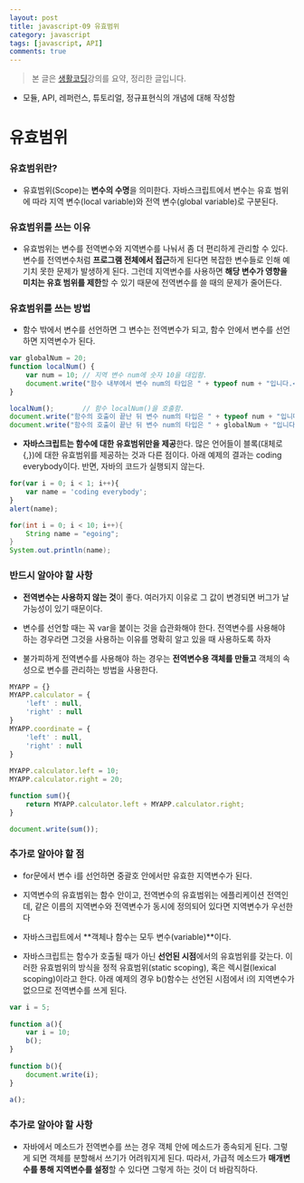 ```yaml
---
layout: post
title: javascript-09 유효범위
category: javascript
tags: [javascript, API]
comments: true
---
```


> 본 글은 [생활코딩](https://opentutorials.org/course/743/4724)강의를 요약, 정리한 글입니다.  

- 모듈, API, 레퍼런스, 튜토리얼, 정규표현식의 개념에 대해 작성함

# 유효범위

### 유효범위란?

- 유효범위(Scope)는 **변수의 수명**을 의미한다. 자바스크립트에서 변수는 유효 범위에 따라 지역 변수(local variable)와 전역 변수(global variable)로 구분된다.

### 유효범위를 쓰는 이유

- 유효범위는 변수를 전역변수와 지역변수를 나눠서 좀 더 편리하게 관리할 수 있다. 변수를 전역변수처럼 **프로그램 전체에서 접근**하게 된다면 복잡한 변수들로 인해 예기치 못한 문제가 발생하게 된다. 그런데 지역변수를 사용하면 **해당 변수가 영향을 미치는 유효 범위를 제한**할 수 있기 때문에 전역변수를 쓸 때의 문제가 줄어든다.

### 유효범위를 쓰는 방법

- 함수 밖에서 변수를 선언하면 그 변수는 전역변수가 되고, 함수 안에서 변수를 선언하면 지역변수가 된다.

```javascript
var globalNum = 20;
function localNum() {
    var num = 10; // 지역 변수 num에 숫자 10을 대입함.
    document.write("함수 내부에서 변수 num의 타입은 " + typeof num + "입니다.<br>"); // number
}

localNum();       // 함수 localNum()을 호출함.
document.write("함수의 호출이 끝난 뒤 변수 num의 타입은 " + typeof num + "입니다."); // undefined
document.write("함수의 호출이 끝난 뒤 변수 num의 타입은 " + globalNum + "입니다."); 
```

- **자바스크립트는 함수에 대한 유효범위만을 제공**한다. 많은 언어들이 블록(대체로 {,})에 대한 유효범위를 제공하는 것과 다른 점이다. 아래 예제의 결과는 coding everybody이다. 반면, 자바의 코드가 실행되지 않는다.

```javascript
for(var i = 0; i < 1; i++){
    var name = 'coding everybody';
}
alert(name);
```
```java
for(int i = 0; i < 10; i++){
    String name = "egoing";
}
System.out.println(name);
```

### 반드시 알아야 할 사항

- **전역변수는 사용하지 않는 것**이 좋다. 여러가지 이유로 그 값이 변경되면 버그가 날 가능성이 있기 때문이다.

- 변수를 선언할 때는 꼭 var을 붙이는 것을 습관화해야 한다. 전역변수를 사용해야 하는 경우라면 그것을 사용하는 이유를 명확히 알고 있을 때 사용하도록 하자

- 불가피하게 전역변수를 사용해야 하는 경우는 **전역변수용 객체를 만들고** 객체의 속성으로 변수를 관리하는 방법을 사용한다.

```javascript
MYAPP = {}
MYAPP.calculator = {
    'left' : null,
    'right' : null
}
MYAPP.coordinate = {
    'left' : null,
    'right' : null
}
 
MYAPP.calculator.left = 10;
MYAPP.calculator.right = 20;

function sum(){
    return MYAPP.calculator.left + MYAPP.calculator.right;
}

document.write(sum());
```

### 추가로 알아야 할 점

- for문에서 변수 i를 선언하면 중괄호 안에서만 유효한 지역변수가 된다.

- 지역변수의 유효범위는 함수 안이고, 전역변수의 유효범위는 에플리케이션 전역인데, 같은 이름의 지역변수와 전역변수가 동시에 정의되어 있다면 지역변수가 우선한다

- 자바스크립트에서 **객체나 함수는 모두 변수(variable)**이다. 

- 자바스크립트는 함수가 호출될 때가 아닌 **선언된 시점**에서의 유효범위를 갖는다. 이러한 유효범위의 방식을 정적 유효범위(static scoping), 혹은 렉시컬(lexical scoping)이라고 한다. 아래 예제의 경우 b()함수는 선언된 시점에서 i의 지역변수가 없으므로 전역변수를 쓰게 된다.

```javascript
var i = 5;
 
function a(){
    var i = 10;
    b();
}
 
function b(){
    document.write(i);
}
 
a();
```

### 추가로 알아야 할 사항


- 자바에서 메소드가 전역변수를 쓰는 경우 객체 안에 메소드가 종속되게 된다. 그렇게 되면 객체를 분할해서 쓰기가 어려워지게 된다. 따라서, 가급적 메소드가 **매개변수를 통해 지역변수를 설정**할 수 있다면 그렇게 하는 것이 더 바람직하다.